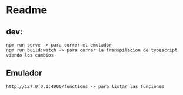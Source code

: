 # Readme

## dev:
    npm run serve -> para correr el emulador
    npm run build:watch -> para correr la transpilacion de typescript viendo los cambios

## Emulador
    http://127.0.0.1:4000/functions -> para listar las funciones